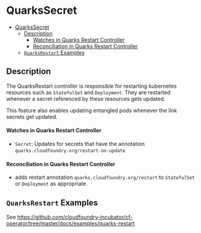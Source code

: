 # QuarksSecret

- [QuarksSecret](#quarkssecret)
  - [Description](#description)
      - [Watches in Quarks Restart Controller](#watches-in-quarks-restart-controller)
      - [Reconciliation in Quarks Restart Controller](#reconciliation-in-quarks-restart-controller)
  - [`QuarksRestart` Examples](#quarksrestart-examples)

## Description

The QuarksRestart controller is responsible for restarting kubernetes resources such as `StatefulSet` and `Deployment`. They are restarted whenever a secret referenced by these resources gets updated. 

This feature also enables updating entangled pods whenever the link secrets get updated.

#### Watches in Quarks Restart Controller

- `Secret`: Updates for secrets that have the annotation `quarks.cloudfoundry.org/restart-on-update`

#### Reconciliation in Quarks Restart Controller

- adds restart annotation `quarks.cloudfoundry.org/restart` to `StatefulSet` or `Deployment` as appropriate.


## `QuarksRestart` Examples

See https://github.com/cloudfoundry-incubator/cf-operator/tree/master/docs/examples/quarks-restart
